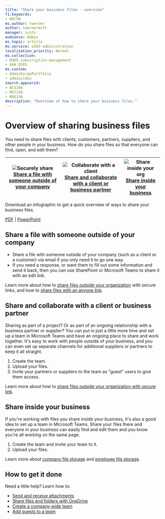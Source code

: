 ```yaml
---
title: "Share your business files - overview"
f1.keywords:
- NOCSH
ms.author: twerner
author: twernermsft
manager: scotv
audience: Admin
ms.topic: article
ms.service: o365-administration
localization_priority: Normal
ms.collection: 
- M365-subscription-management 
- Adm_O365
ms.custom: 
- AdminSurgePortfolio
- adminvideo
search.appverid:
- BCS160
- MET150
- MOE150
description: "Overview of how to share your business files."
---
```


# Overview of sharing business files

You need to share files with clients, customers, partners, suppliers, and other people in your business. How do you share files so that everyone can find, open, and edit them?

|![Securely share](../media/securely-share-file.png)<br/>[Share a file with someone outside of your company](#share-a-file-with-someone-outside-of-your-company)|![Collaborate with a client](../media/share-and-collab-with-partner.png) <br/>[Share and collaborate with a client or business partner](#share-and-collaborate-with-a-client-or-business-partner) | ![Share inside your org](../media/share-inside-your-org.png) <br/>[Share inside your business](#share-inside-your-business) |
|--|--|--|

Download an infographic to get a quick overview of ways to share your business files. 

[PDF](https://go.microsoft.com/fwlink/?linkid=2079435) | [PowerPoint](https://go.microsoft.com/fwlink/?linkid=2079438)

## Share a file with someone outside of your company

- Share a file with someone outside of your company (such as a client or a customer) via email if you only need it to go one way.
- If you need a response, or want them to fill out some information and send it back, then you can use SharePoint or Microsoft Teams to share it with an edit link.

Learn more about how to [share files outside your organization](securely-share-files-externally.md) with secure links, and how to [share files with an anyone link](share-files-externally.md).

## Share and collaborate with a client or business partner

Sharing as part of a project? Or as part of an ongoing relationship with a business partner or supplier? You can put in just a little more time and set up a team in Microsoft Teams and have an ongoing place to share and work together. It's easy to work with people outside of your business, and you can even set up separate channels for additional suppliers or partners to keep it all straight.

1. Create the team.
1. Upload your files.
1. Invite your partners or suppliers to the team as "guest" users to give them access.

Learn more about how to [share files outside your organization with secure link](securely-share-files-externally.md).

## Share inside your business

If you're working with files you share inside your business, it's also a good idea to set up a team in Microsoft Teams. Share your files there and everyone in your business can easily find and edit them and you know you're all working on the same page.

1. Create the team and invite your team to it.
1. Upload your files.

Learn more about [company file storage](files-to-sharepoint.md) and [employee file storage](files-to-onedrive.md).

## How to get it done

Need a little help? Learn how to:

- [Send and receive attachments](https://support.microsoft.com/office/sending-and-receiving-attachments-d32cd5ad-c7c5-49df-814d-4c17a5d3beb0)
- [Share files and folders with OneDrive](https://support.microsoft.com/office/share-files-and-folders-with-microsoft-365-business-72f26d6c-bf9e-432c-8b96-e3c2437f5b65)
- [Create a company-wide team](org-wide-team.md)
- [Add guests to a team](https://support.microsoft.com/office/add-guests-to-a-team-in-teams-fccb4fa6-f864-4508-bdde-256e7384a14f)